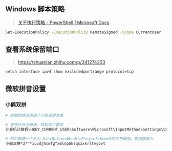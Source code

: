 ## Windows 脚本策略

> [关于执行策略 - PowerShell | Microsoft Docs](https://docs.microsoft.com/zh-cn/powershell/module/microsoft.powershell.core/about/about_execution_policies)
  
```bash
Set-ExecutionPolicy -ExecutionPolicy RemoteSigned -Scope CurrentUser
```

## 查看系统保留端口

> https://zhuanlan.zhihu.com/p/341274233

```bash
netsh interface ipv4 show excludedportrange protocol=tcp
```

## 微软拼音设置

### 小鹤双拼

```bash
# 给微软拼音添加了小鹤双拼方案

# 首先打开注册表，找到这个路径
计算机计算机\HKEY_CURRENT_USER\Software\Microsoft\InputMethod\Settings\CHS

# 然后新建一个名为 UserDefinedDoublePinyinScheme0的字符串值，数值数据为
小鹤双拼*2*^*iuvdjhcwfg^xmlnpbksqszxkrltvyovt
```
